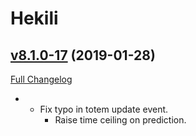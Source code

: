 # Hekili

## [v8.1.0-17](https://github.com/Hekili/hekili/tree/v8.1.0-17) (2019-01-28)
[Full Changelog](https://github.com/Hekili/hekili/compare/v8.1.0-16...v8.1.0-17)

- - Fix typo in totem update event.  
    - Raise time ceiling on prediction.  
